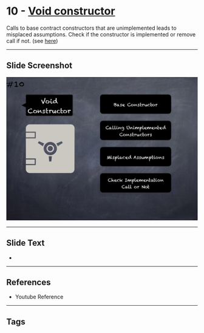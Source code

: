 # 10 - [Void constructor](Void%20constructor.md)
Calls to base contract constructors that are unimplemented leads to misplaced assumptions. Check if the constructor is implemented or remove call if not. (see [here](https://github.com/crytic/slither/wiki/Detector-Documentation#void-constructor))

___
## Slide Screenshot
![010.png](../images/pitfalls_and_best_practices101/010.png)
___
## Slide Text
- 
___
## References
- Youtube Reference
___
## Tags
